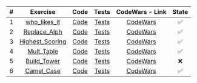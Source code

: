 | # | Exercise  | Code  | Tests | CodeWars - Link | State |
|:-:|:-:|:-:|:-:|:-:|:-:|
|1|[who_likes_it](https://github.com/lfteixeira996/CodeWars/tree/master/Python/6kyu/who_likes_it/README.md) | [Code](https://github.com/lfteixeira996/CodeWars/tree/master/Python/6kyu/who_likes_it/who_likes_it.py)|[Tests](https://github.com/lfteixeira996/CodeWars/tree/master/Python/6kyu/who_likes_it/tests.py)|[CodeWars](https://www.codewars.com/kata/who-likes-it/train/python)|:white_check_mark:|
|2|[Replace_Alph](https://github.com/lfteixeira996/CodeWars/tree/master/Python/6kyu/Replace_Alph/README.md) | [Code](https://github.com/lfteixeira996/CodeWars/tree/master/Python/6kyu/Replace_Alph/Replace_Alph.py)|[Tests](https://github.com/lfteixeira996/CodeWars/tree/master/Python/6kyu/Replace_Alph/tests.py)|[CodeWars](https://www.codewars.com/kata/546f922b54af40e1e90001da/train/python)|:white_check_mark:|
|3|[Highest_Scoring](https://github.com/lfteixeira996/CodeWars/tree/master/Python/6kyu/Highest_Scoring/README.md) | [Code](https://github.com/lfteixeira996/CodeWars/tree/master/Python/6kyu/Highest_Scoring/Highest_Scoring.py)|[Tests](https://github.com/lfteixeira996/CodeWars/tree/master/Python/6kyu/Highest_Scoring/tests.py)|[CodeWars](https://www.codewars.com/kata/57eb8fcdf670e99d9b000272/train/python)|:white_check_mark:|
|4|[Mult_Table](https://github.com/lfteixeira996/CodeWars/tree/master/Python/6kyu/Mult_Table/README.md) | [Code](https://github.com/lfteixeira996/CodeWars/tree/master/Python/6kyu/Mult_Table/Mult_Table.py)|[Tests](https://github.com/lfteixeira996/CodeWars/tree/master/Python/6kyu/Mult_Table/tests.py)|[CodeWars](https://www.codewars.com/kata/534d2f5b5371ecf8d2000a08)|:white_check_mark:|
|5|[Build_Tower](https://github.com/lfteixeira996/CodeWars/tree/master/Python/6kyu/Build_Tower/README.md) | [Code](https://github.com/lfteixeira996/CodeWars/tree/master/Python/6kyu/Build_Tower/Build_Tower.py)|[Tests](https://github.com/lfteixeira996/CodeWars/tree/master/Python/6kyu/Build_Tower/tests.py)|[CodeWars](https://www.codewars.com/kata/576757b1df89ecf5bd00073b/train/python)|:x:|
|6|[Camel_Case](https://github.com/lfteixeira996/CodeWars/tree/master/Python/6kyu/Camel_Case/README.md) | [Code](https://github.com/lfteixeira996/CodeWars/tree/master/Python/6kyu/Camel_Case/Camel_Case.py)|[Tests](https://github.com/lfteixeira996/CodeWars/tree/master/Python/6kyu/Camel_Case/tests.py)|[CodeWars](https://www.codewars.com/kata/587731fda577b3d1b0001196/train/python/5df20e83857f80002ca8712c)|:white_check_mark:|
